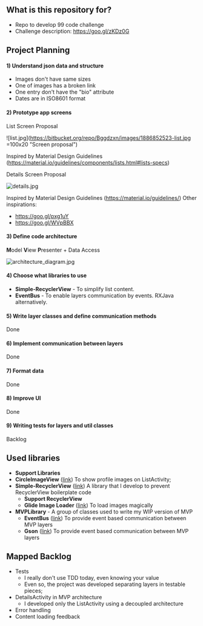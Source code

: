 ## What is this repository for? ##

* Repo to develop 99 code challenge
* Challenge description: https://goo.gl/zKDz0G

## Project Planning ##

#### 1) Understand json data and structure ####
* Images don't have same sizes
* One of images has a broken link
* One entry don't have the "bio" attribute
* Dates are in ISO8601 format

#### 2) Prototype app screens ####
List Screen Proposal

![list.jpg](https://bitbucket.org/repo/Bggdzxn/images/1886852523-list.jpg =100x20 "Screen proposal")


Inspired by Material Design Guidelines (https://material.io/guidelines/components/lists.html#lists-specs)


Details Screen Proposal

![details.jpg](https://bitbucket.org/repo/Bggdzxn/images/1467426949-details.jpg)

Inspired by Material Design Guidelines (https://material.io/guidelines/)
Other inspirations:
* https://goo.gl/pxg1uY
* https://goo.gl/WVpBBX


#### 3) Define code architecture ####
**M**odel  **V**iew  **P**resenter + Data Access

![architecture_diagram.jpg](https://bitbucket.org/repo/Bggdzxn/images/3527184124-architecture_diagram.jpg)


#### 4) Choose what libraries to use ####
* **Simple-RecyclerView** - To simplify list content.
* **EventBus** - To enable layers communication by events. RXJava alternatively.



#### 5) Write layer classes and define communication methods ####
Done


#### 6) Implement communication between layers ####
Done

#### 7) Format data ####
Done


#### 8) Improve UI ####
Done


#### 9) Writing tests for layers and util classes ####
Backlog


## Used libraries ##
* **Support Libraries**
* **CircleImageView** ([link](https://github.com/hdodenhof/CircleImageView)) To show profile images on ListActivity;
* **Simple-RecyclerView** ([link](https://github.com/luisfernandezbr/simple-recyclerview)) A library that I develop to prevent RecyclerView boilerplate code 
    * **Support RecyclerView**
    * **Glide Image Loader** ([link](https://github.com/bumptech/glide)) To load images magically 
* **MVPLibrary** - A group of classes used to write my WIP version of MVP 
    * **EventBus** ([link](https://github.com/greenrobot/EventBus)) To provide event based communication between MVP layers
    * **Gson** ([link](https://github.com/google/gson)) To provide event based communication between MVP layers

## Mapped Backlog ##
* Tests
    * I really don't use TDD today, even knowing your value
    * Even so, the project was developed separating layers in testable pieces;
* DetailsActivity in MVP architecture
    * I developed only the ListActivity using a decoupled architecture
* Error handling
* Content loading feedback

